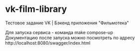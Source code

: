 # vk-film-library
Тестовое задание VK | Бэкенд приложения "Фильмотека"

Для запуска сервиса - команда make compose-up    
Документацию после запуска можно посмотреть по адресу http://localhost:8080/swagger/index.html
